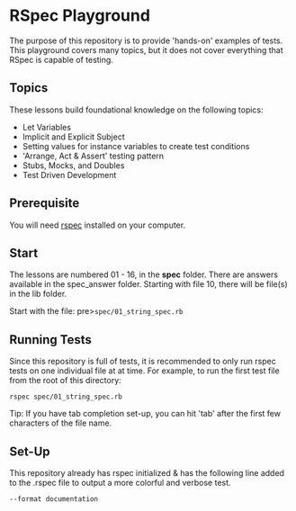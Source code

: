 # RSpec Playground
The purpose of this repository is to provide 'hands-on' examples of tests. This playground covers many topics, but it does not cover everything that RSpec is capable of testing. 

## Topics
These lessons build foundational knowledge on the following topics:
- Let Variables
- Implicit and Explicit Subject
- Setting values for instance variables to create test conditions
- 'Arrange, Act & Assert' testing pattern
- Stubs, Mocks, and Doubles
- Test Driven Development

## Prerequisite
You will need [rspec](https://rspec.info/) installed on your computer. 

## Start
The lessons are numbered 01 - 16, in the **spec** folder. There are answers available in the spec_answer folder. Starting with file 10, there will be file(s) in the lib folder. 

Start with the file: pre><code>spec/01_string_spec.rb</code></pre>

## Running Tests
Since this repository is full of tests, it is recommended to only run rspec tests on one individual file at at time. For example, to run the first test file from the root of this directory:

<pre><code>rspec spec/01_string_spec.rb</code></pre>

Tip: If you have tab completion set-up, you can hit 'tab' after the first few characters of the file name.

## Set-Up
This repository already has rspec initialized & has the following line added to the .rspec file to output a more colorful and verbose test.

<pre><code>--format documentation</code></pre>
